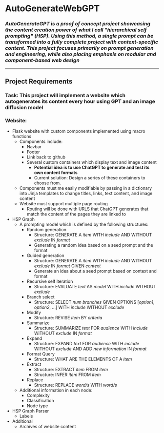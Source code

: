 # AutoGenerateWebGPT
### *AutoGenerateGPT is a proof of concept project showcasing the content creation power of what I call "hierarchical self prompting" (HSP). Using this method, a single prompt can be transformed into a fully complete project with context-specific content. This project focuses primarily on prompt generation and engineering, while also placing emphasis on modular and component-based web design*
---
## Project Requirements

### Task: This project will implement a website which autogenerates its content every hour using GPT and an image diffusion model  
### Website:
- Flask website with custom components implemented using macro functions
    - Components include:
      - Navbar
      - Footer
      - Link back to github
      - Several custom containers which display text and image content
        - **Potential idea is to use ChatGPT to generate and test its own content formats**
        - Current solution: Design a series of these containers to choose from.
    - Components must me easily modifiable by passing in a dictionary into Jinja templates to change titles, links, text content, and image content
    - Website must support multiple page routing
      - Routing will be done with URLS that ChatGPT generates that match the content of the pages they are linked to 
- HSP Graph
  - A prompting model which is defined by the following structures:
    - Random generation
      - Structure: GENERATE A *item* WITH *include* AND WITHOUT *exclude* IN *format*
      - Generating a random idea based on a seed prompt and the format
    - Guided generation
      - Structure: GENERATE A *item* WITH *include* AND WITHOUT *exclude* IN *format* GIVEN *context*
      - Generate an idea about a seed prompt based on context and format
    - Recursive self iteration
      - Structure: EVALUATE *text* AS *model* WITH *include* WITHOUT *exclude*
    - Branch select
      - Structure: SELECT *num branches* GIVEN OPTIONS [*option1*, *option2*, ...] WITH *include* WITHOUT *exclude*
    - Modify
      - Structure: REVISE *item* BY *criteria*
    - Summarize
      - Structure: SUMMARIZE *text* FOR *audience* WITH *include* WITHOUT *exclude* IN *format*
    - Expand
      - Structure: EXPAND *text* FOR *audience* WITH *include* WITHOUT *exclude* AND ADD *new information* IN *format*
     - Format Query
       - Structure: WHAT ARE THE ELEMENTS OF A *item*
    - Extract
       - Structure: EXTRACT *item* FROM *item*
       - Structure: INFER *item* FROM *item*
    - Replace
      - Structure: REPLACE *word/s* WITH *word/s* 
  - Additional information in each node:
    - Complexity
    - Classification
    - Node type
- HSP Graph Parser
  - Labels
- Additional
  - Archives of website content